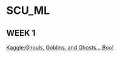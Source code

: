 # SCU_ML

## WEEK 1
[Kaggle:Ghouls, Goblins, and Ghosts... Boo!](https://www.kaggle.com/c/ghouls-goblins-and-ghosts-boo/discussion/222922)
